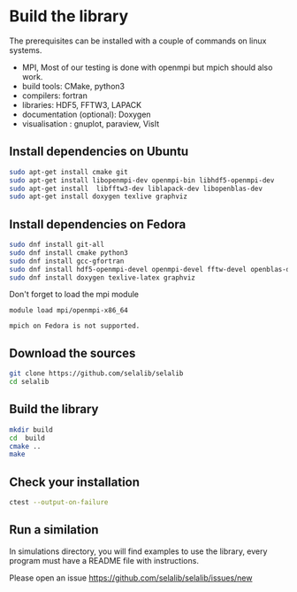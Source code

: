 # Build the library

The prerequisites can be installed with a couple of commands on linux systems. 
- MPI, Most of our testing is done with openmpi but mpich should also work.
- build tools: CMake, python3
- compilers: fortran
- libraries: HDF5, FFTW3, LAPACK
- documentation (optional): Doxygen
- visualisation : gnuplot, paraview, VisIt

## Install dependencies on Ubuntu

```bash
sudo apt-get install cmake git
sudo apt-get install libopenmpi-dev openmpi-bin libhdf5-openmpi-dev
sudo apt-get install  libfftw3-dev liblapack-dev libopenblas-dev
sudo apt-get install doxygen texlive graphviz
```

## Install dependencies on Fedora

```bash
sudo dnf install git-all
sudo dnf install cmake python3
sudo dnf install gcc-gfortran
sudo dnf install hdf5-openmpi-devel openmpi-devel fftw-devel openblas-devel
sudo dnf install doxygen texlive-latex graphviz
```

Don't forget to load the mpi module

```
module load mpi/openmpi-x86_64
```

```{warning}
mpich on Fedora is not supported.
```

## Download the sources
```bash
git clone https://github.com/selalib/selalib
cd selalib
```

## Build the library
```bash
mkdir build
cd  build
cmake ..
make 
```
## Check your installation
```bash
ctest --output-on-failure
```

## Run a similation

In simulations directory, you will find examples to use the library, every program
must have a README file with instructions.

Please open an issue <https://github.com/selalib/selalib/issues/new>
